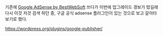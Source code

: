 
기존에 [Google AdSense by BestWebSoft](https://wordpress.org/plugins/adsense-plugin/) 쓰다가
이번에 업그레이드 경보가 떴길래 다시 이것 저것 검색 하던 중, 구글 공식 adsense 플러그인이 있는 것으로 보고 갈아타 보기로 했다.

https://wordpress.org/plugins/google-publisher/